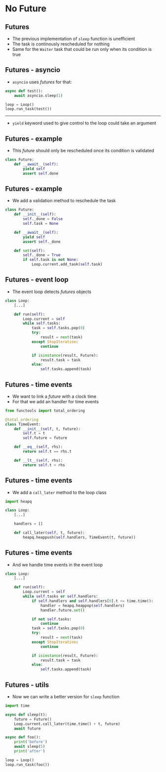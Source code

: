 # No Future


## Futures

* The previous implementation of `sleep` function is unefficient
* The task is continously rescheduled for nothing
* Same for the `Waiter` task that could be run only when its condition is true


## Futures - asyncio

* `asyncio` uses _futures_ for that:

```python
async def test():
    await asyncio.sleep(1)

loop = Loop()
loop.run_task(test())
```

--------------------

* `yield` keyword used to give control to the loop could take an argument


## Futures - example

* This _future_ should only be rescheduled once its condition is validated

```python
class Future:
    def __await__(self):
        yield self
        assert self.done
```


## Futures - example

* We add a validation method to reschedule the task

```python
class Future:
    def __init__(self):
        self._done = False
        self.task = None

    def __await__(self):
        yield self
        assert self._done

    def set(self):
        self._done = True
        if self.task is not None:
            Loop.current.add_task(self.task)
```


## Futures - event loop

* The event loop detects _futures_ objects

```python
class Loop:
    [...]

    def run(self):
        Loop.current = self
        while self.tasks:
            task = self.tasks.pop(0)
            try:
                result = next(task)
            except StopIteration:
                continue

            if isinstance(result, Future):
                result.task = task
            else:
                self.tasks.append(task)
```


## Futures - time events

* We want to link a _future_ with a clock time
* For that we add an handler for time events

```python
from functools import total_ordering

@total_ordering
class TimeEvent:
    def __init__(self, t, future):
        self.t = t
        self.future = future

    def __eq__(self, rhs):
        return self.t == rhs.t

    def __lt__(self, rhs):
        return self.t < rhs
```


## Futures - time events

* We add a `call_later` method to the loop class

```python
import heapq

class Loop:
    [...]

    handlers = []

    def call_later(self, t, future):
        heapq.heappush(self.handlers, TimeEvent(t, future))
```


## Futures - time events

* And we handle time events in the event loop

```python
class Loop:
    [...]

    def run(self):
        Loop.current = self
        while self.tasks or self.handlers:
            if self.handlers and self.handlers[0].t <= time.time():
                handler = heapq.heappop(self.handlers)
                handler.future.set()

            if not self.tasks:
                continue
            task = self.tasks.pop(0)
            try:
                result = next(task)
            except StopIteration:
                continue

            if isinstance(result, Future):
                result.task = task
            else:
                self.tasks.append(task)
```


## Futures - utils

* Now we can write a better version for `sleep` function

```python
import time

async def sleep(t):
    future = Future()
    Loop.current.call_later(time.time() + t, future)
    await future
```

```python
async def foo():
    print('before')
    await sleep(5)
    print('after')
```

```python
loop = Loop()
loop.run_task(foo())
```
